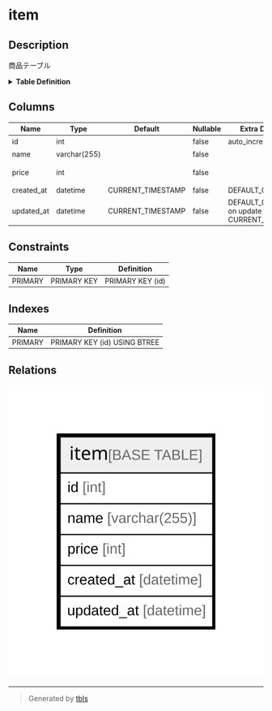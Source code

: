 # item

## Description

商品テーブル

<details>
<summary><strong>Table Definition</strong></summary>

```sql
CREATE TABLE `item` (
  `id` int NOT NULL AUTO_INCREMENT COMMENT '商品ID',
  `name` varchar(255) NOT NULL COMMENT '商品名',
  `price` int NOT NULL COMMENT '価格(税込み)',
  `created_at` datetime NOT NULL DEFAULT CURRENT_TIMESTAMP COMMENT '登録日時',
  `updated_at` datetime NOT NULL DEFAULT CURRENT_TIMESTAMP ON UPDATE CURRENT_TIMESTAMP COMMENT '更新日時',
  PRIMARY KEY (`id`)
) ENGINE=InnoDB DEFAULT CHARSET=utf8mb3 COMMENT='商品テーブル'
```

</details>

## Columns

| Name | Type | Default | Nullable | Extra Definition | Children | Parents | Comment |
| ---- | ---- | ------- | -------- | --------------- | -------- | ------- | ------- |
| id | int |  | false | auto_increment |  |  | 商品ID |
| name | varchar(255) |  | false |  |  |  | 商品名 |
| price | int |  | false |  |  |  | 価格(税込み) |
| created_at | datetime | CURRENT_TIMESTAMP | false | DEFAULT_GENERATED |  |  | 登録日時 |
| updated_at | datetime | CURRENT_TIMESTAMP | false | DEFAULT_GENERATED on update CURRENT_TIMESTAMP |  |  | 更新日時 |

## Constraints

| Name | Type | Definition |
| ---- | ---- | ---------- |
| PRIMARY | PRIMARY KEY | PRIMARY KEY (id) |

## Indexes

| Name | Definition |
| ---- | ---------- |
| PRIMARY | PRIMARY KEY (id) USING BTREE |

## Relations

![er](item.svg)

---

> Generated by [tbls](https://github.com/k1LoW/tbls)
